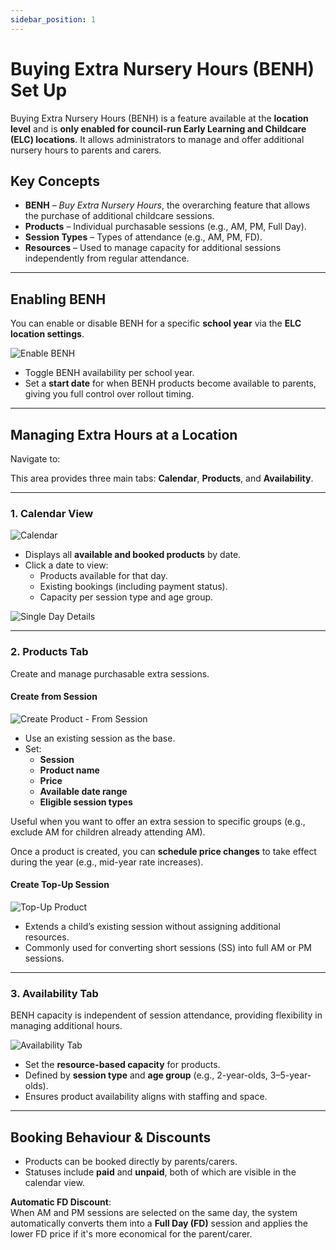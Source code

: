 ```yaml
---
sidebar_position: 1
---
```


# Buying Extra Nursery Hours (BENH) Set Up

Buying Extra Nursery Hours (BENH) is a feature available at the **location level** and is **only enabled for council-run Early Learning and Childcare (ELC) locations**. It allows administrators to manage and offer additional nursery hours to parents and carers.

## Key Concepts

- **BENH** – *Buy Extra Nursery Hours*, the overarching feature that allows the purchase of additional childcare sessions.
- **Products** – Individual purchasable sessions (e.g., AM, PM, Full Day).
- **Session Types** – Types of attendance (e.g., AM, PM, FD).
- **Resources** – Used to manage capacity for additional sessions independently from regular attendance.

---

## Enabling BENH

You can enable or disable BENH for a specific **school year** via the **ELC location settings**.

![Enable BENH](img/availability.png)

- Toggle BENH availability per school year.
- Set a **start date** for when BENH products become available to parents, giving you full control over rollout timing.

---

## Managing Extra Hours at a Location

Navigate to:

This area provides three main tabs: **Calendar**, **Products**, and **Availability**.

---

### 1. Calendar View

![Calendar](img/calendar.png)

- Displays all **available and booked products** by date.
- Click a date to view:
  - Products available for that day.
  - Existing bookings (including payment status).
  - Capacity per session type and age group.

![Single Day Details](img/details.png)

---

### 2. Products Tab

Create and manage purchasable extra sessions.

#### Create from Session

![Create Product - From Session](img/new-product.png)

- Use an existing session as the base.
- Set:
  - **Session**
  - **Product name**
  - **Price**
  - **Available date range**
  - **Eligible session types**

Useful when you want to offer an extra session to specific groups (e.g., exclude AM for children already attending AM).

Once a product is created, you can **schedule price changes** to take effect during the year (e.g., mid-year rate increases).

#### Create Top-Up Session

![Top-Up Product](img/topup.png)

- Extends a child’s existing session without assigning additional resources.
- Commonly used for converting short sessions (SS) into full AM or PM sessions.

---

### 3. Availability Tab

BENH capacity is independent of session attendance, providing flexibility in managing additional hours.

![Availability Tab](img/benh-availability.png)

- Set the **resource-based capacity** for products.
- Defined by **session type** and **age group** (e.g., 2-year-olds, 3–5-year-olds).
- Ensures product availability aligns with staffing and space.

---

## Booking Behaviour & Discounts

- Products can be booked directly by parents/carers.
- Statuses include **paid** and **unpaid**, both of which are visible in the calendar view.

**Automatic FD Discount**:  
When AM and PM sessions are selected on the same day, the system automatically converts them into a **Full Day (FD)** session and applies the lower FD price if it's more economical for the parent/carer.
